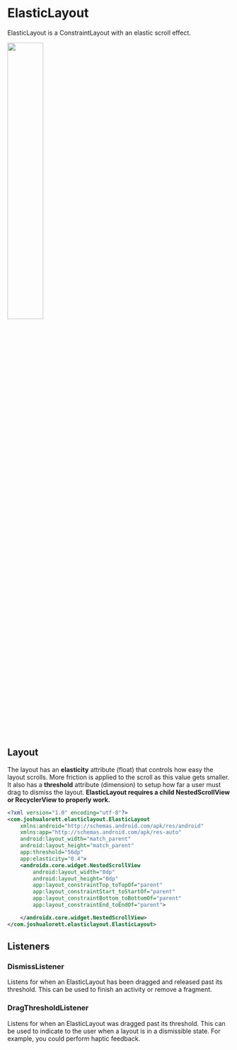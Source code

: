 # ElasticLayout

ElasticLayout is a ConstraintLayout with an elastic scroll effect.

<img src="./readme-assets/showcase.gif" width="40%"/>

## Layout

The layout has an **elasticity** attribute (float) that controls how easy the layout scrolls. More friction is applied to the scroll as this value gets smaller. It also has a **threshold** attribute (dimension) to setup how far a user must drag to dismiss the layout. **ElasticLayout requires a child NestedScrollView or RecyclerView to properly work.**

```xml
<?xml version="1.0" encoding="utf-8"?>
<com.joshualorett.elasticlayout.ElasticLayout
    xmlns:android="http://schemas.android.com/apk/res/android"
    xmlns:app="http://schemas.android.com/apk/res-auto"
    android:layout_width="match_parent"
    android:layout_height="match_parent"
    app:threshold="56dp"
    app:elasticity="0.4">
    <androidx.core.widget.NestedScrollView
        android:layout_width="0dp"
        android:layout_height="0dp"
        app:layout_constraintTop_toTopOf="parent"
        app:layout_constraintStart_toStartOf="parent"
        app:layout_constraintBottom_toBottomOf="parent"
        app:layout_constraintEnd_toEndOf="parent">

    </androidx.core.widget.NestedScrollView>
</com.joshualorett.elasticlayout.ElasticLayout>
```

## Listeners

### DismissListener

Listens for when an ElasticLayout has been dragged and released past its threshold. This can be used to finish an activity or remove a fragment.

### DragThresholdListener

Listens for when an ElasticLayout was dragged past its threshold. This can be used to indicate to the user when a layout is in a dismissible state. For example, you could perform haptic feedback.
